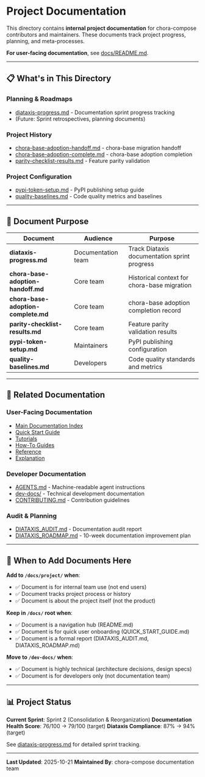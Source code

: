 # Project Documentation

This directory contains **internal project documentation** for chora-compose contributors and maintainers. These documents track project progress, planning, and meta-processes.

**For user-facing documentation**, see [docs/README.md](../README.md).

---

## 📋 What's in This Directory

### Planning & Roadmaps
- [diataxis-progress.md](diataxis-progress.md) - Documentation sprint progress tracking
- (Future: Sprint retrospectives, planning documents)

### Project History
- [chora-base-adoption-handoff.md](chora-base-adoption-handoff.md) - chora-base migration handoff
- [chora-base-adoption-complete.md](chora-base-adoption-complete.md) - chora-base adoption completion
- [parity-checklist-results.md](parity-checklist-results.md) - Feature parity validation

### Project Configuration
- [pypi-token-setup.md](pypi-token-setup.md) - PyPI publishing setup guide
- [quality-baselines.md](quality-baselines.md) - Code quality metrics and baselines

---

## 🎯 Document Purpose

| Document | Audience | Purpose |
|----------|----------|---------|
| **diataxis-progress.md** | Documentation team | Track Diataxis documentation sprint progress |
| **chora-base-adoption-handoff.md** | Core team | Historical context for chora-base migration |
| **chora-base-adoption-complete.md** | Core team | chora-base adoption completion record |
| **parity-checklist-results.md** | Core team | Feature parity validation results |
| **pypi-token-setup.md** | Maintainers | PyPI publishing configuration |
| **quality-baselines.md** | Developers | Code quality standards and metrics |

---

## 📖 Related Documentation

### User-Facing Documentation
- [Main Documentation Index](../README.md)
- [Quick Start Guide](../QUICK_START_GUIDE.md)
- [Tutorials](../tutorials/)
- [How-To Guides](../how-to/)
- [Reference](../reference/)
- [Explanation](../explanation/)

### Developer Documentation
- [AGENTS.md](../../AGENTS.md) - Machine-readable agent instructions
- [dev-docs/](../../dev-docs/) - Technical development documentation
- [CONTRIBUTING.md](../../CONTRIBUTING.md) - Contribution guidelines

### Audit & Planning
- [DIATAXIS_AUDIT.md](../DIATAXIS_AUDIT.md) - Documentation audit report
- [DIATAXIS_ROADMAP.md](../DIATAXIS_ROADMAP.md) - 10-week documentation improvement plan

---

## 🔄 When to Add Documents Here

**Add to `/docs/project/` when**:
- ✅ Document is for internal team use (not end users)
- ✅ Document tracks project process or history
- ✅ Document is about the project itself (not the product)

**Keep in `/docs/` root when**:
- ✅ Document is a navigation hub (README.md)
- ✅ Document is for quick user onboarding (QUICK_START_GUIDE.md)
- ✅ Document is a formal report (DIATAXIS_AUDIT.md, DIATAXIS_ROADMAP.md)

**Move to `/dev-docs/` when**:
- ✅ Document is highly technical (architecture decisions, design specs)
- ✅ Document is for developers only (not documentation team)

---

## 📊 Project Status

**Current Sprint**: Sprint 2 (Consolidation & Reorganization)
**Documentation Health Score**: 76/100 → 79/100 (target)
**Diataxis Compliance**: 87% → 94% (target)

See [diataxis-progress.md](diataxis-progress.md) for detailed sprint tracking.

---

**Last Updated**: 2025-10-21
**Maintained By**: chora-compose documentation team
